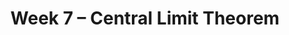 ---
title: Week 7 – Central Limit Theorem
weekNumber: 7
days:
    - date: 2024-11-11
      events: 
        - markdown_content: <b>No Lecture (Veterans Day 🎖️)</b>
    - date: 2024-11-13
      events: 
        - name: LEC 19
          type: lecture
          title: Choosing Sample Sizes, Statistical Models
          url: http://datahub.ucsd.edu/user-redirect/git-sync?repo=https://github.com/dsc-courses/dsc10-2024-fa&subPath=lectures/lec19/lec19.ipynb
          html: resources/lectures/lec19/lec19.html
          podcast:
          readings:
            - name: CIT 14.6
              url: https://inferentialthinking.com/chapters/14/6/Choosing_a_Sample_Size.html
            - name: 11.1
              url: https://inferentialthinking.com/chapters/11/1/Assessing_a_Model.html
          keywords: standard deviation of 0s and 1s, np.random.multinomial, Robert Swain jury
        - name: QUIZ 3
          type: quiz
          title: Quiz 3 covers Lectures 13, 15-18
    - date: 2024-11-14
      events:
        - name: LAB 5
          type: lab
          title: Variability and the Normal Distribution
          url: http://datahub.ucsd.edu/user-redirect/git-sync?repo=https://github.com/dsc-courses/dsc10-2024-fa&subPath=labs/lab05/lab05.ipynb
    - date: 2024-11-15
      events: 
        - name: LEC 20
          type: lecture
          title: Hypothesis Testing
          url:
          html:
          podcast:
          readings:
            - name: CIT 11.3
              url: https://inferentialthinking.com/chapters/11/3/Decisions_and_Uncertainty.html
          keywords: null and alternative hypotheses, test statistic, fair or unfair coin
    - date: 2024-11-17
      events:
        - name: HW 5
          type: hw
          title: The Normal Distribution and the Central Limit Theorem
          url: http://datahub.ucsd.edu/user-redirect/git-sync?repo=https://github.com/dsc-courses/dsc10-2024-fa&subPath=homeworks/hw05/hw05.ipynb
---